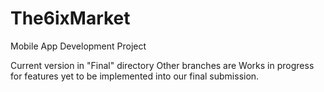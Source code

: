 # The6ixMarket
Mobile App Development Project

Current version in "Final" directory
Other branches are Works in progress for features yet to be implemented into our final submission.
